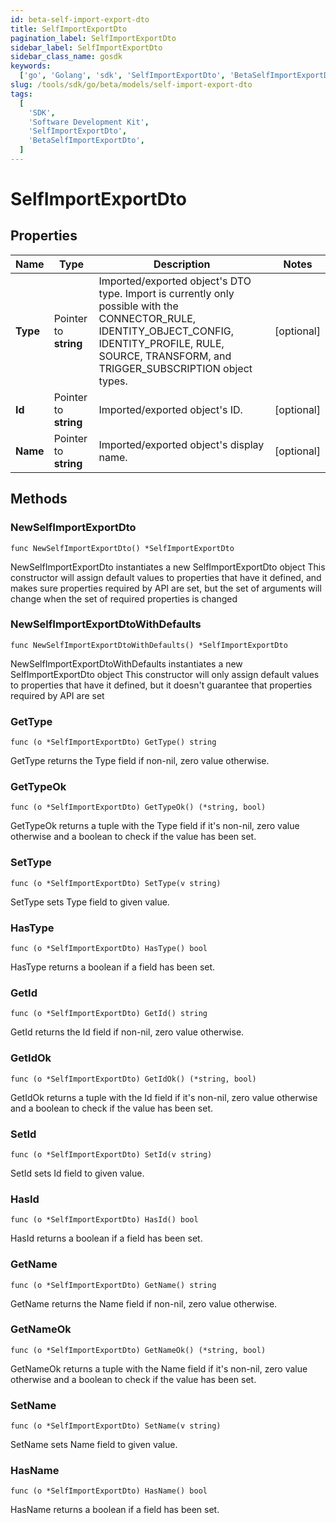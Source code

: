 ```yaml
---
id: beta-self-import-export-dto
title: SelfImportExportDto
pagination_label: SelfImportExportDto
sidebar_label: SelfImportExportDto
sidebar_class_name: gosdk
keywords:
  ['go', 'Golang', 'sdk', 'SelfImportExportDto', 'BetaSelfImportExportDto']
slug: /tools/sdk/go/beta/models/self-import-export-dto
tags:
  [
    'SDK',
    'Software Development Kit',
    'SelfImportExportDto',
    'BetaSelfImportExportDto',
  ]
---
```


# SelfImportExportDto

## Properties

| Name | Type | Description | Notes |
| --- | --- | --- | --- |
| **Type** | Pointer to **string** | Imported/exported object's DTO type. Import is currently only possible with the CONNECTOR_RULE, IDENTITY_OBJECT_CONFIG, IDENTITY_PROFILE, RULE, SOURCE, TRANSFORM, and TRIGGER_SUBSCRIPTION object types. | [optional] |
| **Id** | Pointer to **string** | Imported/exported object's ID. | [optional] |
| **Name** | Pointer to **string** | Imported/exported object's display name. | [optional] |

## Methods

### NewSelfImportExportDto

`func NewSelfImportExportDto() *SelfImportExportDto`

NewSelfImportExportDto instantiates a new SelfImportExportDto object This constructor will assign default values to properties that have it defined, and makes sure properties required by API are set, but the set of arguments will change when the set of required properties is changed

### NewSelfImportExportDtoWithDefaults

`func NewSelfImportExportDtoWithDefaults() *SelfImportExportDto`

NewSelfImportExportDtoWithDefaults instantiates a new SelfImportExportDto object This constructor will only assign default values to properties that have it defined, but it doesn't guarantee that properties required by API are set

### GetType

`func (o *SelfImportExportDto) GetType() string`

GetType returns the Type field if non-nil, zero value otherwise.

### GetTypeOk

`func (o *SelfImportExportDto) GetTypeOk() (*string, bool)`

GetTypeOk returns a tuple with the Type field if it's non-nil, zero value otherwise and a boolean to check if the value has been set.

### SetType

`func (o *SelfImportExportDto) SetType(v string)`

SetType sets Type field to given value.

### HasType

`func (o *SelfImportExportDto) HasType() bool`

HasType returns a boolean if a field has been set.

### GetId

`func (o *SelfImportExportDto) GetId() string`

GetId returns the Id field if non-nil, zero value otherwise.

### GetIdOk

`func (o *SelfImportExportDto) GetIdOk() (*string, bool)`

GetIdOk returns a tuple with the Id field if it's non-nil, zero value otherwise and a boolean to check if the value has been set.

### SetId

`func (o *SelfImportExportDto) SetId(v string)`

SetId sets Id field to given value.

### HasId

`func (o *SelfImportExportDto) HasId() bool`

HasId returns a boolean if a field has been set.

### GetName

`func (o *SelfImportExportDto) GetName() string`

GetName returns the Name field if non-nil, zero value otherwise.

### GetNameOk

`func (o *SelfImportExportDto) GetNameOk() (*string, bool)`

GetNameOk returns a tuple with the Name field if it's non-nil, zero value otherwise and a boolean to check if the value has been set.

### SetName

`func (o *SelfImportExportDto) SetName(v string)`

SetName sets Name field to given value.

### HasName

`func (o *SelfImportExportDto) HasName() bool`

HasName returns a boolean if a field has been set.
